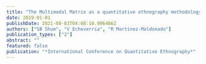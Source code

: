 ```yaml
---
title: "The Multimodal Matrix as a quantitative ethnography methodology"
date: 2019-01-01
publishDate: 2021-08-03T04:08:10.906466Z
authors: ["SB Shum", "V Echeverria", "R Martinez-Maldonado"]
publication_types: ["2"]
abstract: ""
featured: false
publication: "*International Conference on Quantitative Ethnography*"
---
```


